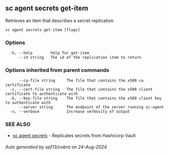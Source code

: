 ## sc agent secrets get-item

Retrieves an item that describes a secret replication

```
sc agent secrets get-item [flags]
```

### Options

```
  -h, --help        help for get-item
      --id string   The id of the replication item to return
```

### Options inherited from parent commands

```
      --ca-file string     The file that contains the x509 ca certificate
  -c, --cert-file string   The file that contains the x509 client certificate to authenticate with
  -k, --key-file string    The file that contains the x509 client key to authenticate with
      --server string      The endpoint of the server running sc-agent
  -v, --verbose            Increase verbosity of output
```

### SEE ALSO

* [sc agent secrets](sc_agent_secrets.md)	 - Replicates secrets from Hashicorp Vault

###### Auto generated by spf13/cobra on 24-Aug-2024
